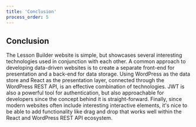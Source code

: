 ```yaml
---
title: 'Conclusion'
process_order: 5
---
```


## Conclusion

The Lesson Builder website is simple, but showcases several interesting technologies used in conjunction with each other. A common approach to developing data-driven websites is to create a separate front-end for presentation and a back-end for data storage. Using WordPress as the data store and React as the presentation layer, connected through the WordPress REST API, is an effective combination of technologies. JWT is also a powerful tool for authentication, but also approachable for developers since the concept behind it is straight-forward. Finally, since modern websites often include interesting interactive elements, it's nice to be able to add functionality like drag and drop that works well within the React and WordPress REST API ecosystem.
